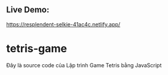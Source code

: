 ## Live Demo:
https://resplendent-selkie-41ac4c.netlify.app/

# tetris-game

Đây là source code của Lập trình Game Tetris bằng JavaScript
